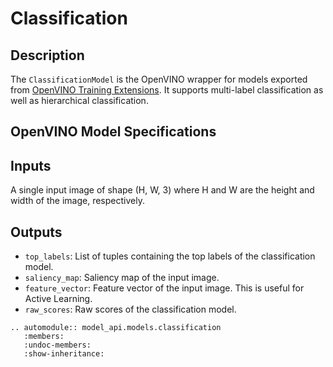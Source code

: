 # Classification

## Description

The `ClassificationModel` is the OpenVINO wrapper for models exported from [OpenVINO Training Extensions](https://github.com/openvinotoolkit/training_extensions). It supports multi-label classification as well as hierarchical classification.

## OpenVINO Model Specifications

## Inputs

A single input image of shape (H, W, 3) where H and W are the height and width of the image, respectively.

## Outputs

- `top_labels`: List of tuples containing the top labels of the classification model.
- `saliency_map`: Saliency map of the input image.
- `feature_vector`: Feature vector of the input image. This is useful for Active Learning.
- `raw_scores`: Raw scores of the classification model.

```{eval-rst}
.. automodule:: model_api.models.classification
   :members:
   :undoc-members:
   :show-inheritance:
```
